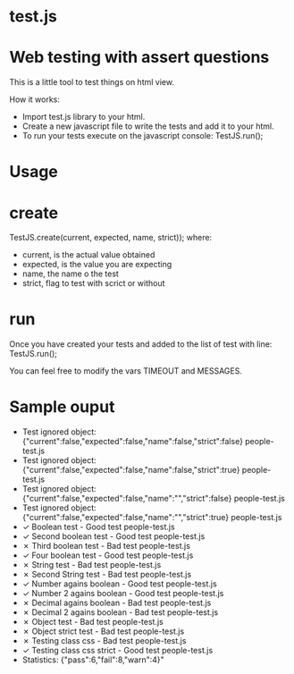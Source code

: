 test.js
=======

Web testing with assert questions
====
This is a little tool to test things on html view.


How it works:
- Import test.js library to your html.
- Create a new javascript file to write the tests and add it to your html.
- To run your tests execute on the javascript console:  TestJS.run();


Usage
=======

create
===
TestJS.create(current, expected, name, strict));
where:
- current, is the actual value obtained
- expected, is the value you are expecting
- name, the name o the test
- strict, flag to test with scrict or without

run
===
Once you have created your tests and added to the list of test with line:
TestJS.run();


You can feel free to modify the vars TIMEOUT and  MESSAGES.


Sample ouput
=======
- Test ignored object:{"current":false,"expected":false,"name":false,"strict":false} people-test.js
- Test ignored object:{"current":false,"expected":false,"name":false,"strict":true} people-test.js
- Test ignored object:{"current":false,"expected":false,"name":"","strict":false} people-test.js
- Test ignored object:{"current":false,"expected":false,"name":"","strict":true} people-test.js
- ✓ Boolean test - Good test people-test.js
- ✓ Second boolean test - Good test people-test.js
- ✗ Third boolean test - Bad test people-test.js
- ✓ Four boolean test - Good test people-test.js
- ✗ String test - Bad test people-test.js
- ✗ Second String test - Bad test people-test.js
- ✓ Number agains boolean - Good test people-test.js
- ✓ Number 2 agains boolean - Good test people-test.js
- ✗ Decimal agains boolean - Bad test people-test.js
- ✗ Decimal 2 agains boolean - Bad test people-test.js
- ✗ Object test - Bad test people-test.js
- ✗ Object strict test - Bad test people-test.js
- ✗ Testing class css - Bad test people-test.js
- ✓ Testing class css strict - Good test people-test.js
- Statistics: {"pass":6,"fail":8,"warn":4}"
